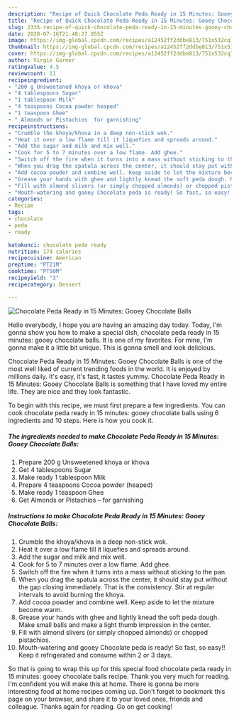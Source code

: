 ```yaml
---
description: "Recipe of Quick Chocolate Peda Ready in 15 Minutes: Gooey Chocolate Balls"
title: "Recipe of Quick Chocolate Peda Ready in 15 Minutes: Gooey Chocolate Balls"
slug: 2335-recipe-of-quick-chocolate-peda-ready-in-15-minutes-gooey-chocolate-balls
date: 2020-07-16T21:40:27.855Z
image: https://img-global.cpcdn.com/recipes/a12452ff2ddbe813/751x532cq70/chocolate-peda-ready-in-15-minutes-gooey-chocolate-balls-recipe-main-photo.jpg
thumbnail: https://img-global.cpcdn.com/recipes/a12452ff2ddbe813/751x532cq70/chocolate-peda-ready-in-15-minutes-gooey-chocolate-balls-recipe-main-photo.jpg
cover: https://img-global.cpcdn.com/recipes/a12452ff2ddbe813/751x532cq70/chocolate-peda-ready-in-15-minutes-gooey-chocolate-balls-recipe-main-photo.jpg
author: Virgie Garner
ratingvalue: 4.5
reviewcount: 11
recipeingredient:
- "200 g Unsweetened khoya or khova"
- "4 tablespoons Sugar"
- "1 tablespoon Milk"
- "4 teaspoons Cocoa powder heaped"
- "1 teaspoon Ghee"
- " Almonds or Pistachios  for garnishing"
recipeinstructions:
- "Crumble the khoya/khova in a deep non-stick wok."
- "Heat it over a low flame till it liquefies and spreads around."
- "Add the sugar and milk and mix well."
- "Cook for 5 to 7 minutes over a low flame. Add ghee."
- "Switch off the fire when it turns into a mass without sticking to the pan."
- "When you drag the spatula across the center, it should stay put without the gap closing immediately. That is the consistency. Stir at regular intervals to avoid burning the khoya."
- "Add cocoa powder and combine well. Keep aside to let the mixture become warm."
- "Grease your hands with ghee and lightly knead the soft peda dough. Make small balls and make a light thumb impression in the center."
- "Fill with almond slivers (or simply chopped almonds) or chopped pistachios."
- "Mouth-watering and gooey Chocolate peda is ready! So fast, so easy!! Keep it refrigerated and consume within 2 or 3 days."
categories:
- Recipe
tags:
- chocolate
- peda
- ready

katakunci: chocolate peda ready 
nutrition: 174 calories
recipecuisine: American
preptime: "PT21M"
cooktime: "PT50M"
recipeyield: "3"
recipecategory: Dessert

---
```



![Chocolate Peda Ready in 15 Minutes: Gooey Chocolate Balls](https://img-global.cpcdn.com/recipes/a12452ff2ddbe813/751x532cq70/chocolate-peda-ready-in-15-minutes-gooey-chocolate-balls-recipe-main-photo.jpg)

Hello everybody, I hope you are having an amazing day today. Today, I'm gonna show you how to make a special dish, chocolate peda ready in 15 minutes: gooey chocolate balls. It is one of my favorites. For mine, I'm gonna make it a little bit unique. This is gonna smell and look delicious.



Chocolate Peda Ready in 15 Minutes: Gooey Chocolate Balls is one of the most well liked of current trending foods in the world. It is enjoyed by millions daily. It's easy, it's fast, it tastes yummy. Chocolate Peda Ready in 15 Minutes: Gooey Chocolate Balls is something that I have loved my entire life. They are nice and they look fantastic.


To begin with this recipe, we must first prepare a few ingredients. You can cook chocolate peda ready in 15 minutes: gooey chocolate balls using 6 ingredients and 10 steps. Here is how you cook it.

<!--inarticleads1-->

##### The ingredients needed to make Chocolate Peda Ready in 15 Minutes: Gooey Chocolate Balls:

1. Prepare 200 g Unsweetened khoya or khova
1. Get 4 tablespoons Sugar
1. Make ready 1 tablespoon Milk
1. Prepare 4 teaspoons Cocoa powder (heaped)
1. Make ready 1 teaspoon Ghee
1. Get  Almonds or Pistachios – for garnishing




<!--inarticleads2-->

##### Instructions to make Chocolate Peda Ready in 15 Minutes: Gooey Chocolate Balls:

1. Crumble the khoya/khova in a deep non-stick wok.
1. Heat it over a low flame till it liquefies and spreads around.
1. Add the sugar and milk and mix well.
1. Cook for 5 to 7 minutes over a low flame. Add ghee.
1. Switch off the fire when it turns into a mass without sticking to the pan.
1. When you drag the spatula across the center, it should stay put without the gap closing immediately. That is the consistency. Stir at regular intervals to avoid burning the khoya.
1. Add cocoa powder and combine well. Keep aside to let the mixture become warm.
1. Grease your hands with ghee and lightly knead the soft peda dough. Make small balls and make a light thumb impression in the center.
1. Fill with almond slivers (or simply chopped almonds) or chopped pistachios.
1. Mouth-watering and gooey Chocolate peda is ready! So fast, so easy!! Keep it refrigerated and consume within 2 or 3 days.




So that is going to wrap this up for this special food chocolate peda ready in 15 minutes: gooey chocolate balls recipe. Thank you very much for reading. I'm confident you will make this at home. There is gonna be more interesting food at home recipes coming up. Don't forget to bookmark this page on your browser, and share it to your loved ones, friends and colleague. Thanks again for reading. Go on get cooking!
